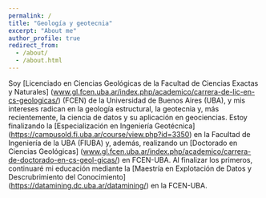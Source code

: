 ```yaml
---
permalink: /
title: "Geología y geotecnia"
excerpt: "About me"
author_profile: true
redirect_from: 
  - /about/
  - /about.html
---
```


Soy [Licenciado en Ciencias Geológicas de la Facultad de Ciencias Exactas y Naturales] (www.gl.fcen.uba.ar/index.php/academico/carrera-de-lic-en-cs-geologicas/) (FCEN) de la Universidad de Buenos Aires (UBA), y mis intereses radican en la geología estructural, la geotecnia y, más recientemente, la ciencia de datos y su aplicación en geociencias. Estoy finalizando la [Especialización en Ingeniería Geotécnica] (https://campusold.fi.uba.ar/course/view.php?id=3350) en la Facultad de Ingeniería de la UBA (FIUBA) y, además, realizando un [Doctorado en Ciencias Geológicas] (www.gl.fcen.uba.ar/index.php/academico/carrera-de-doctorado-en-cs-geol-gicas/) en FCEN-UBA. Al finalizar los primeros, continuaré mi educación mediante la [Maestría en Explotación de Datos y Descrubrimiento del Conocimiento] (https://datamining.dc.uba.ar/datamining/) en la FCEN-UBA.
